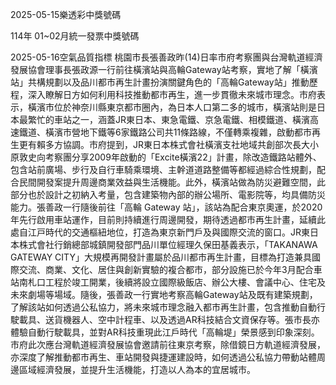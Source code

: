 
2025-05-15樂透彩中獎號碼

                                
114年 01~02月統一發票中獎號碼
                             
2025-05-16空氣品質指標
                              桃園市長張善政昨(14)日率市府考察團與台灣軌道經濟發展協會理事長張政源一行前往橫濱站與高輪Gateway站考察，實地了解「橫濱站」共構規劃以及品川都市再生計畫扮演關鍵角色的「高輪Gateway站」推動歷程，深入瞭解日方如何利用科技推動都市再生，進一步貫徹未來城市理念。市府表示，橫濱市位於神奈川縣東京都市圈內，為日本人口第二多的城市，橫濱站則是日本最繁忙的車站之一，涵蓋JR東日本、東急電鐵、京急電鐵、相模鐵道、橫濱高速鐵道、橫濱市營地下鐵等6家鐵路公司共11條路線，不僅轉乘複雜，啟動都市再生更有賴多方協調。市府提到，JR東日本株式會社橫濱支社地域共創部次長大小原敦史向考察團分享2009年啟動的「Excite橫濱22」計畫，除改造鐵路站體外、包含站前廣場、步行及自行車騎乘環境、主幹道道路整備等都經過綜合性規劃，配合民間開發案提升周邊商業效益與生活機能。此外，橫濱站做為防災避難空間，此部分也於設計之初納入考量，包含建築物內部的辦公場所、電影院等，均具備防災能力。張善政一行隨後前往「高輪 Gateway 站」，該站為配合東京奧運，於2020年先行啟用車站運作，目前則持續進行周邊開發，期待透過都市再生計畫，延續此處⾃江⼾時代的交通樞紐地位，打造為東京新門戶及與國際交流的窗口。JR東日本株式會社行銷總部城鎮開發部門品川單位經理久保田基義表示，「TAKANAWA GATEWAY CITY」大規模再開發計畫屬於品川都市再生計畫，目標為打造兼具國際交流、商業、文化、居住與創新實驗的複合都市，部分設施已於今年3月配合車站南札口工程於竣工開業，後續將設立國際級飯店、辦公大樓、會議中心、住宅及未來劇場等場域。隨後，張善政一行實地考察高輪Gateway站及既有建築規劃，了解該站如何透過公私協力，將未來城市理念融入都市再生計畫，包含推動自動行駛載具、送貨機器人、空中計程車、以及透過AR科技結合文資保存等。張市長亦體驗自動行駛載具，並對AR科技重現此江戶時代「高輪堤」榮景感到印象深刻。市府此次應台灣軌道經濟發展協會邀請前往東京考察，除借鏡日方軌道經濟發展，亦深度了解推動都市再生、車站開發與捷運建設時，如何透過公私協力帶動站體周邊區域經濟發展，並提升生活機能，打造以人為本的宜居城市。